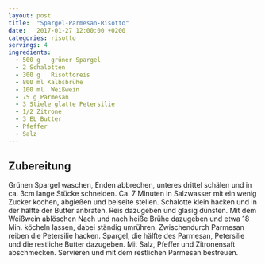 ```yaml
---
layout: post
title:  "Spargel-Parmesan-Risotto"
date:   2017-01-27 12:00:00 +0200
categories: risotto
servings: 4
ingredients:
  - 500 g	grüner Spargel
  - 2 Schalotten
  - 300 g	Risottoreis
  - 800 ml Kalbsbrühe
  - 100 ml	Weißwein
  - 75 g Parmesan
  - 3 Stiele glatte Petersilie
  - 1/2 Zitrone
  - 3 EL Butter
  - Pfeffer
  - Salz
---
```


## Zubereitung

Grünen Spargel waschen, Enden abbrechen, unteres drittel schälen und in ca. 3cm lange Stücke schneiden. Ca. 7 Minuten in Salzwasser mit ein wenig Zucker kochen, abgießen und beiseite stellen. 
Schalotte klein hacken und in der hälfte der Butter anbraten. Reis dazugeben und glasig dünsten. Mit dem Weißwein ablöschen
Nach und nach heiße Brühe dazugeben und etwa 18 Min. köcheln lassen, dabei ständig umrühren.
Zwischendurch Parmesan reiben die Petersilie hacken.
Spargel, die hälfte des Parmesan, Petersilie und die restliche Butter dazugeben. 
Mit Salz, Pfeffer und Zitronensaft abschmecken.
Servieren und mit dem restlichen Parmesan bestreuen.
